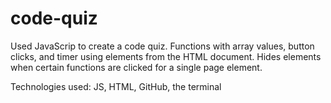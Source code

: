 # code-quiz

Used JavaScrip to create a code quiz. Functions with array values, button clicks, and timer using elements from the HTML document. Hides elements when certain functions are clicked for a single page element.

Technologies used: JS, HTML, GitHub, the terminal
